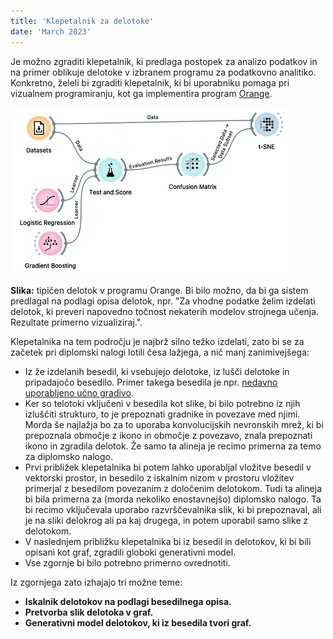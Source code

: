 ```yaml
---
title: 'Klepetalnik za delotoke'
date: 'March 2023'
---
```

 
Je možno zgraditi klepetalnik, ki predlaga postopek za analizo podatkov in na primer oblikuje delotoke v izbranem programu za podatkovno analitiko. Konkretno, želeli bi zgraditi klepetalnik, ki bi uporabniku pomaga pri vizualnem programiranju, kot ga implementira program [Orange](http://orangedatamining.com).

![](delotok.png)

**Slika:** tipičen delotok v programu Orange. Bi bilo možno, da bi ga sistem predlagal na podlagi opisa delotok, npr. "Za vhodne podatke želim izdelati delotok, ki preveri napovedno točnost nekaterih modelov strojnega učenja. Rezultate primerno vizualiziraj.".

Klepetalnika na tem področju je najbrž silno težko izdelati, zato bi se za začetek pri diplomski nalogi lotili česa lažjega, a nič manj zanimivejšega:

- Iz že izdelanih besedil, ki vsebujejo delotoke, iz lušči delotoke in pripadajočo besedilo. Primer takega besedila je npr. [nedavno uporabljeno učno gradivo](http://books.biolab.si/books/bcm-dm-03-classification).
- Ker so telotoki vključeni v besedila kot slike, bi bilo potrebno iz njih izluščiti strukturo, to je prepoznati gradnike in povezave med njimi. Morda še najlažja bo za to uporaba konvolucijskih nevronskih mrež, ki bi prepoznala območje z ikono in območje z povezavo, znala prepoznati ikono in zgradila delotok. Že samo ta alineja je recimo primerna za temo za diplomsko nalogo.
- Prvi približek klepetalnika bi potem lahko uporabljal vložitve besedil v vektorski prostor, in besedilo z iskalnim nizom v prostoru vložitev primerjal z besedilom povezanim z določenim delotokom. Tudi ta alineja bi bila primerna za (morda nekoliko enostavnejšo) diplomsko nalogo. Ta bi recimo vključevala uporabo razvrščevalnika slik, ki bi prepoznaval, ali je na sliki delokrog ali pa kaj drugega, in potem uporabil samo slike z delotokom.
- V naslednjem približku klepetalnika bi iz besedil in delotokov, ki bi bili opisani kot graf, zgradili globoki generativni model.
- Vse zgornje bi bilo potrebno primerno ovrednotiti.

Iz zgornjega zato izhajajo tri možne teme:

- **Iskalnik delotokov na podlagi besedilnega opisa.**
- **Pretvorba slik delotoka v graf.**
- **Generativni model delotokov, ki iz besedila tvori graf.**